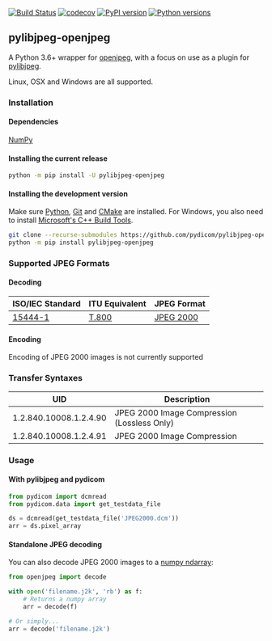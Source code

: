 [![Build Status](https://github.com/pydicom/pylibjpeg-openjpeg/workflows/build/badge.svg)](https://github.com/pydicom/pylibjpeg-openjpeg/actions?query=workflow%3Abuild)
[![codecov](https://codecov.io/gh/pydicom/pylibjpeg-openjpeg/branch/master/graph/badge.svg)](https://codecov.io/gh/pydicom/pylibjpeg-openjpeg)
[![PyPI version](https://badge.fury.io/py/pylibjpeg-openjpeg.svg)](https://badge.fury.io/py/pylibjpeg-openjpeg)
[![Python versions](https://img.shields.io/pypi/pyversions/pylibjpeg-openjpeg.svg)](https://img.shields.io/pypi/pyversions/pylibjpeg-openjpeg.svg)

## pylibjpeg-openjpeg

A Python 3.6+ wrapper for
[openjpeg](https://github.com/uclouvain/openjpeg), with a focus on use as a
plugin for [pylibjpeg](http://github.com/pydicom/pylibjpeg).

Linux, OSX and Windows are all supported.

### Installation
#### Dependencies
[NumPy](http://numpy.org)

#### Installing the current release
```bash
python -m pip install -U pylibjpeg-openjpeg
```

#### Installing the development version

Make sure [Python](https://www.python.org/), [Git](https://git-scm.com/) and [CMake](https://cmake.org/) are installed. For Windows, you also need to install
[Microsoft's C++ Build Tools](https://visualstudio.microsoft.com/thank-you-downloading-visual-studio/?sku=BuildTools&rel=16).
```bash
git clone --recurse-submodules https://github.com/pydicom/pylibjpeg-openjpeg
python -m pip install pylibjpeg-openjpeg
```


### Supported JPEG Formats
#### Decoding

| ISO/IEC Standard | ITU Equivalent | JPEG Format |
| --- | --- | --- |
| [15444-1](https://www.iso.org/standard/78321.html) | [T.800](https://www.itu.int/rec/T-REC-T.800/en) | [JPEG 2000](https://jpeg.org/jpeg2000/) |

#### Encoding
Encoding of JPEG 2000 images is not currently supported


### Transfer Syntaxes
| UID | Description |
| --- | --- |
| 1.2.840.10008.1.2.4.90 | JPEG 2000 Image Compression (Lossless Only) |
| 1.2.840.10008.1.2.4.91 | JPEG 2000 Image Compression |


### Usage
#### With pylibjpeg and pydicom

```python
from pydicom import dcmread
from pydicom.data import get_testdata_file

ds = dcmread(get_testdata_file('JPEG2000.dcm'))
arr = ds.pixel_array
```

#### Standalone JPEG decoding

You can also decode JPEG 2000 images to a [numpy ndarray][1]:

[1]: https://docs.scipy.org/doc/numpy/reference/generated/numpy.ndarray.html

```python
from openjpeg import decode

with open('filename.j2k', 'rb') as f:
    # Returns a numpy array
    arr = decode(f)

# Or simply...
arr = decode('filename.j2k')
```
